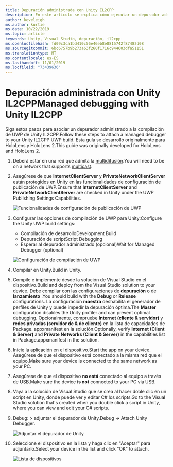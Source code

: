 ```yaml
---
title: Depuración administrada con Unity IL2CPP
description: En este artículo se explica cómo ejecutar un depurador administrado en el proyecto de IL2CPP para UWP de Unity.
author: keveleigh
ms.author: kurtie
ms.date: 10/22/2019
ms.topic: article
keywords: Unity, Visual Studio, depuración, il2cpp
ms.openlocfilehash: fd09c3ca1bd410c56e46eb8e8815742f87482d08
ms.sourcegitcommit: 6bc6757b9b273a63f260f1716c944603dfa51151
ms.translationtype: MT
ms.contentlocale: es-ES
ms.lasthandoff: 11/01/2019
ms.locfileid: "73439636"
---
```

# <a name="managed-debugging-with-unity-il2cpp"></a><span data-ttu-id="be66d-104">Depuración administrada con Unity IL2CPP</span><span class="sxs-lookup"><span data-stu-id="be66d-104">Managed debugging with Unity IL2CPP</span></span>

<span data-ttu-id="be66d-105">Siga estos pasos para asociar un depurador administrado a la compilación de UWP de Unity IL2CPP.</span><span class="sxs-lookup"><span data-stu-id="be66d-105">Follow these steps to attach a managed debugger to your Unity IL2CPP UWP build.</span></span> <span data-ttu-id="be66d-106">Esta guía se desarrolló originalmente para HoloLens y HoloLens 2.</span><span class="sxs-lookup"><span data-stu-id="be66d-106">This guide was originally developed for HoloLens and HoloLens 2.</span></span>

1. <span data-ttu-id="be66d-107">Deberá estar en una red que admita la [multidifusión](https://en.wikipedia.org/wiki/Multicast).</span><span class="sxs-lookup"><span data-stu-id="be66d-107">You will need to be on a network that supports [multicast](https://en.wikipedia.org/wiki/Multicast).</span></span>
1. <span data-ttu-id="be66d-108">Asegúrese de que **InternetClientServer** y **PrivateNetworkClientServer** están protegidos en Unity en las funcionalidades de configuración de publicación de UWP.</span><span class="sxs-lookup"><span data-stu-id="be66d-108">Ensure that **InternetClientServer** and **PrivateNetworkClientServer** are checked in Unity under the UWP Publishing Settings Capabilities.</span></span>

    ![Funcionalidades de configuración de publicación de UWP](images/il2cpp-debugging-capabilities.png)

1. <span data-ttu-id="be66d-110">Configurar las opciones de compilación de UWP para Unity:</span><span class="sxs-lookup"><span data-stu-id="be66d-110">Configure the Unity UWP build settings:</span></span>
    - <span data-ttu-id="be66d-111">Compilación de desarrollo</span><span class="sxs-lookup"><span data-stu-id="be66d-111">Development Build</span></span>
    - <span data-ttu-id="be66d-112">Depuración de script</span><span class="sxs-lookup"><span data-stu-id="be66d-112">Script Debugging</span></span>
    - <span data-ttu-id="be66d-113">Esperar al depurador administrado (opcional)</span><span class="sxs-lookup"><span data-stu-id="be66d-113">Wait for Managed Debugger (optional)</span></span>

    ![Configuración de compilación de UWP](images/il2cpp-debugging-build.png)

1. <span data-ttu-id="be66d-115">Compilar en Unity.</span><span class="sxs-lookup"><span data-stu-id="be66d-115">Build in Unity.</span></span>
1. <span data-ttu-id="be66d-116">Compile e implemente desde la solución de Visual Studio en el dispositivo.</span><span class="sxs-lookup"><span data-stu-id="be66d-116">Build and deploy from the Visual Studio solution to your device.</span></span> <span data-ttu-id="be66d-117">Debe compilar con las configuraciones de **depuración** o de **lanzamiento** .</span><span class="sxs-lookup"><span data-stu-id="be66d-117">You should build with the **Debug** or **Release** configurations.</span></span> <span data-ttu-id="be66d-118">La configuración **maestra** deshabilita el generador de perfiles de Unity y puede impedir la depuración óptima.</span><span class="sxs-lookup"><span data-stu-id="be66d-118">The **Master** configuration disables the Unity profiler and can prevent optimal debugging.</span></span> <span data-ttu-id="be66d-119">Opcionalmente, compruebe **Internet (cliente & servidor)** y **redes privadas (servidor de & de cliente)** en la lista de capacidades de Package. appxmanifest en la solución.</span><span class="sxs-lookup"><span data-stu-id="be66d-119">Optionally, verify **Internet (Client & Server)** and **Private Networks (Client & Server)** in the capabilities list in Package.appxmanifest in the solution.</span></span>
1. <span data-ttu-id="be66d-120">Inicie la aplicación en el dispositivo.</span><span class="sxs-lookup"><span data-stu-id="be66d-120">Start the app on your device.</span></span> <span data-ttu-id="be66d-121">Asegúrese de que el dispositivo está conectado a la misma red que el equipo.</span><span class="sxs-lookup"><span data-stu-id="be66d-121">Make sure your device is connected to the same network as your PC.</span></span>
1. <span data-ttu-id="be66d-122">Asegúrese de que el dispositivo **no está** conectado al equipo a través de USB.</span><span class="sxs-lookup"><span data-stu-id="be66d-122">Make sure the device **is not** connected to your PC via USB.</span></span>
1. <span data-ttu-id="be66d-123">Vaya a la solución de Visual Studio que se crea al hacer doble clic en un script en Unity, donde puede ver y editar C# los scripts.</span><span class="sxs-lookup"><span data-stu-id="be66d-123">Go to the Visual Studio solution that's created when you double click a script in Unity, where you can view and edit your C# scripts.</span></span>
1. <span data-ttu-id="be66d-124">Debug: > adjuntar el depurador de Unity.</span><span class="sxs-lookup"><span data-stu-id="be66d-124">Debug -> Attach Unity Debugger.</span></span>

    ![Adjuntar el depurador de Unity](images/il2cpp-debugging-attach.png)

1. <span data-ttu-id="be66d-126">Seleccione el dispositivo en la lista y haga clic en "Aceptar" para adjuntarlo.</span><span class="sxs-lookup"><span data-stu-id="be66d-126">Select your device in the list and click "OK" to attach.</span></span>

    ![Lista de dispositivos](images/il2cpp-debugging-machines.png)
